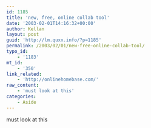 ```yaml
---
id: 1185
title: 'new, free, online collab tool'
date: '2003-02-01T14:16:32+00:00'
author: Kellan
layout: post
guid: 'http://lm.quxx.info/?p=1185'
permalink: /2003/02/01/new-free-online-collab-tool/
typo_id:
    - '1183'
mt_id:
    - '350'
link_related:
    - 'http://onlinehomebase.com/'
raw_content:
    - 'must look at this'
categories:
    - Aside
---
```


must look at this